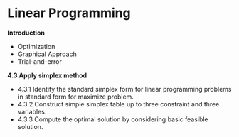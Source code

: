 # Linear Programming

**Introduction**
- Optimization 
- Graphical Approach
- Trial-and-error

**4.3 Apply simplex method**

- 4.3.1 Identify the standard simplex form for linear programming problems in standard form for maximize problem.
- 4.3.2 Construct simple simplex table up to three constraint and three variables.
- 4.3.3 Compute the optimal solution by considering basic feasible solution.
